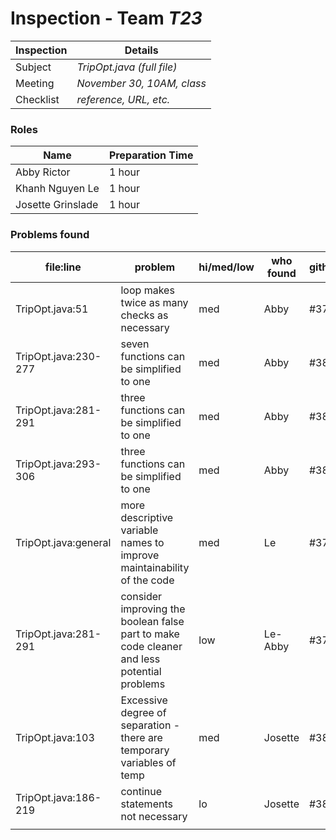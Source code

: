 # Inspection - Team *T23* 
 
| Inspection | Details |
| ----- | ----- |
| Subject | *TripOpt.java (full file)* |
| Meeting | *November 30, 10AM, class* |
| Checklist | *reference, URL, etc.* |

### Roles

| Name | Preparation Time |
| ---- | ---- |
| Abby Rictor | 1 hour |
| Khanh Nguyen Le | 1 hour |
| Josette Grinslade | 1 hour |

### Problems found

| file:line | problem | hi/med/low | who found | github#  |
| ---- | ---- | ---- | ---- | ---- |
| TripOpt.java:51 | loop makes twice as many checks as necessary | med | Abby | #379 |
| TripOpt.java:230-277 | seven functions can be simplified to one | med | Abby | #380 |
| TripOpt.java:281-291 | three functions can be simplified to one | med | Abby | #380 |
| TripOpt.java:293-306 | three functions can be simplified to one | med | Abby | #380 |
| TripOpt.java:general | more descriptive variable names to improve maintainability of the code | med | Le | #375 |
| TripOpt.java:281-291 | consider improving the boolean false part to make code cleaner and less potential problems | low | Le-Abby | #377 |
| TripOpt.java:103 | Excessive degree of separation - there are temporary variables of temp | med | Josette | #382 |
| TripOpt.java:186-219 | continue statements not necessary | lo | Josette | #383 |
|  | | | | |
 
